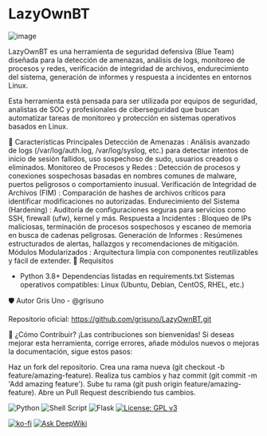 # LazyOwnBT

![image](https://github.com/user-attachments/assets/45898b81-52fd-4785-afe3-bd1bdfa51fec)


LazyOwnBT es una herramienta de seguridad defensiva (Blue Team) diseñada para la detección de amenazas, análisis de logs, monitoreo de procesos y redes, verificación de integridad de archivos, endurecimiento del sistema, generación de informes y respuesta a incidentes en entornos Linux.

Esta herramienta está pensada para ser utilizada por equipos de seguridad, analistas de SOC y profesionales de ciberseguridad que buscan automatizar tareas de monitoreo y protección en sistemas operativos basados en Linux.

📌 Características Principales
Detección de Amenazas : Análisis avanzado de logs (/var/log/auth.log, /var/log/syslog, etc.) para detectar intentos de inicio de sesión fallidos, uso sospechoso de sudo, usuarios creados o eliminados.
Monitoreo de Procesos y Redes : Detección de procesos y conexiones sospechosas basadas en nombres comunes de malware, puertos peligrosos o comportamiento inusual.
Verificación de Integridad de Archivos (FIM) : Comparación de hashes de archivos críticos para identificar modificaciones no autorizadas.
Endurecimiento del Sistema (Hardening) : Auditoría de configuraciones seguras para servicios como SSH, firewall (ufw), kernel y más.
Respuesta a Incidentes : Bloqueo de IPs maliciosas, terminación de procesos sospechosos y escaneo de memoria en busca de cadenas peligrosas.
Generación de Informes : Resúmenes estructurados de alertas, hallazgos y recomendaciones de mitigación.
Módulos Modularizados : Arquitectura limpia con componentes reutilizables y fácil de extender.
🧰 Requisitos
- Python 3.8+
Dependencias listadas en requirements.txt
Sistemas operativos compatibles: Linux (Ubuntu, Debian, CentOS, RHEL, etc.)

🛡️ Autor
Gris Uno - @grisuno

Repositorio oficial: https://github.com/grisuno/LazyOwnBT.git

🚀 ¿Cómo Contribuir?
¡Las contribuciones son bienvenidas! Si deseas mejorar esta herramienta, corrige errores, añade módulos nuevos o mejoras la documentación, sigue estos pasos:

Haz un fork del repositorio.
Crea una rama nueva (git checkout -b feature/amazing-feature).
Realiza tus cambios y haz commit (git commit -m 'Add amazing feature').
Sube tu rama (git push origin feature/amazing-feature).
Abre un Pull Request describiendo tus cambios.

![Python](https://img.shields.io/badge/python-3670A0?style=for-the-badge&logo=python&logoColor=ffdd54) ![Shell Script](https://img.shields.io/badge/shell_script-%23121011.svg?style=for-the-badge&logo=gnu-bash&logoColor=white) ![Flask](https://img.shields.io/badge/flask-%23000.svg?style=for-the-badge&logo=flask&logoColor=white) [![License: GPL v3](https://img.shields.io/badge/License-GPLv3-blue.svg)](https://www.gnu.org/licenses/gpl-3.0)

[![ko-fi](https://ko-fi.com/img/githubbutton_sm.svg)](https://ko-fi.com/Y8Y2Z73AV) 
[![Ask DeepWiki](https://deepwiki.com/badge.svg)](https://deepwiki.com/grisuno/LazyOwnBT)
